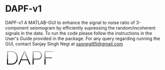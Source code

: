 # DAPF-v1
DAPF-v1
A MATLAB-GUI to enhance the signal to noise ratio of 3-component seismogram by efficiently supressing the random/incoherent signals in the data.
To run the code please follow the instructions in the User's Guide provided in the package.
For any query regarding running the GUI, contact
Sanjay Singh Negi at 
sasnegi85@gmail.com

<img src= "https://github.com/SanjaySNegi/DAPF-v1/blob/5befcaacdafa1681da5d51fc87411eb370c8d611/image.png">
